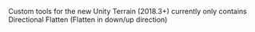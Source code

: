 Custom tools for the new Unity Terrain (2018.3+)
currently only contains Directional Flatten (Flatten in down/up direction)